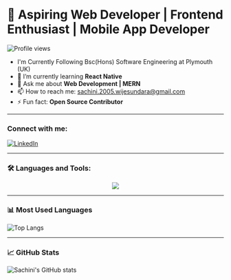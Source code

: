 # 🚀 Aspiring Web Developer | Frontend Enthusiast | Mobile App Developer

![Profile views](https://komarev.com/ghpvc/?username=sachini-wijesundara&label=Profile%20views&color=0e75b6&style=flat)

-  I'm  Currently Following Bsc(Hons) Software Engineering at Plymouth (UK)
- 🌱 I’m currently learning **React Native**
- 💬 Ask me about **Web Development | MERN**
- 📫 How to reach me: [sachini.2005.wijesundara@gmail.com](mailto:sachini.2005.wijesundara@gmail.com)
- ⚡ Fun fact: **Open Source Contributor**

---

### Connect with me:

[![LinkedIn](https://img.shields.io/badge/LinkedIn-blue?logo=linkedin&style=for-the-badge)](https://www.linkedin.com/in/sachini-wijesundara-b63404327)

---

### 🛠 Languages and Tools:

<div align="center">
  <img src="https://skillicons.dev/icons?i=arduino,bootstrap,c,cs,css,docker,express,firebase,flutter,git,html,ai,java,javascript,linux,mongodb,mysql,nodejs,oracle,php,py,react" />
</div>

---

### 📊 Most Used Languages

![Top Langs](https://github-readme-stats.vercel.app/api/top-langs/?username=sachini-wijesundara&layout=compact&theme=radical)

---

### 📈 GitHub Stats

![Sachini's GitHub stats](https://github-readme-stats.vercel.app/api?username=sachini-wijesundara&show_icons=true&theme=radical)
